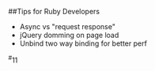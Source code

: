 ##Tips for Ruby Developers

- Async vs "request response"
- jQuery domming on page load
- Unbind two way binding for better perf

<div class="number"><sup>#</sup>11</div>
